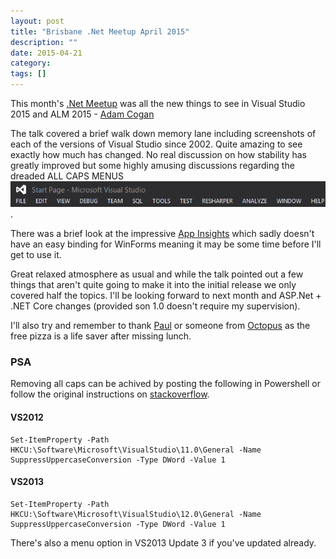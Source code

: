 ```yaml
---
layout: post
title: "Brisbane .Net Meetup April 2015"
description: ""
date: 2015-04-21
category: 
tags: []
---
```


This month's [.Net  Meetup][1] was all the new things to see in Visual Studio 2015 and ALM 2015 - [Adam Cogan][2]

The talk covered a brief walk down memory lane including screenshots of each of the versions of Visual Studio since 2002.  Quite amazing to see exactly how much has changed.  No real discussion on how stability has greatly improved but some highly amusing discussions regarding the dreaded ALL CAPS MENUS![1i].

There was a brief look at the impressive [App Insights][4] which sadly doesn't have an easy binding for WinForms meaning it may be some time before I'll get to use it.

Great relaxed atmosphere as usual and while the talk pointed out a few things that aren't quite going to make it into the initial release we only covered half the topics.  I'll be looking forward to next month and ASP.Net + .NET Core changes (provided son 1.0 doesn't require my supervision).

I'll also try and remember to thank [Paul][5] or someone from [Octopus][6] as the free pizza is a life saver after missing lunch.

### PSA
Removing all caps can be achived by posting the following in Powershell or follow the original instructions on [stackoverflow][3].

#### VS2012

    Set-ItemProperty -Path HKCU:\Software\Microsoft\VisualStudio\11.0\General -Name SuppressUppercaseConversion -Type DWord -Value 1

#### VS2013
    Set-ItemProperty -Path HKCU:\Software\Microsoft\VisualStudio\12.0\General -Name SuppressUppercaseConversion -Type DWord -Value 1
	
There's also a menu option in VS2013 Update 3 if you've updated already.

[1]: http://www.meetup.com/Brisbane-Net-User-Group/events/221696495/
[2]: http://www.adamcogan.com/
[3]: http://stackoverflow.com/a/10859562
[4]: http://azure.microsoft.com/en-us/documentation/articles/app-insights-windows-usage/
[5]: http://paulstovell.com/
[6]: http://octopusdeploy.com/
[1i]: /assets/201504/201504_01_ALLCAPS.png